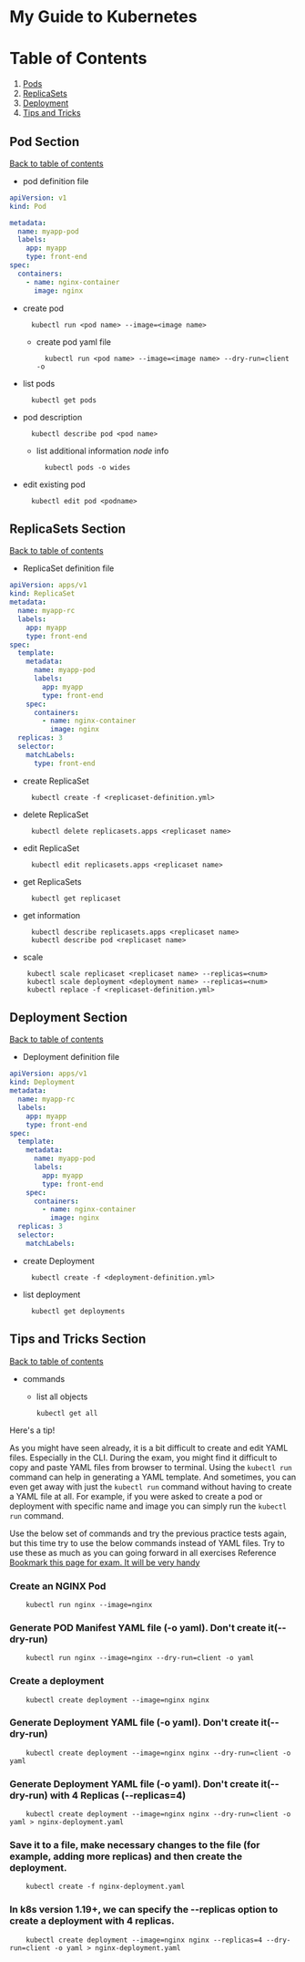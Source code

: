 # My Guide to Kubernetes

# Table of Contents <a name="toc"></a>

1. [Pods](#pod-section)
2. [ReplicaSets](#replicasets-section)
3. [Deployment](#deployment-section)
4. [Tips and Tricks](#tips-tricks-section)

## Pod Section <a name="pod-section"></a>

[Back to table of contents](#toc)

- pod definition file

```yaml
apiVersion: v1
kind: Pod

metadata:
  name: myapp-pod
  labels:
    app: myapp
    type: front-end
spec:
  containers:
    - name: nginx-container
      image: nginx
```

- create pod

        kubectl run <pod name> --image=<image name>

  - create pod yaml file

          kubectl run <pod name> --image=<image name> --dry-run=client -o

- list pods

        kubectl get pods

- pod description

        kubectl describe pod <pod name>

  - list additional information _node_ info

          kubectl pods -o wides

- edit existing pod

        kubectl edit pod <podname>

## ReplicaSets Section <a name="replicasets-section"></a>

[Back to table of contents](#toc)

- ReplicaSet definition file

```yaml
apiVersion: apps/v1
kind: ReplicaSet
metadata:
  name: myapp-rc
  labels:
    app: myapp
    type: front-end
spec:
  template:
    metadata:
      name: myapp-pod
      labels:
        app: myapp
        type: front-end
    spec:
      containers:
        - name: nginx-container
          image: nginx
  replicas: 3
  selector:
    matchLabels:
      type: front-end
```

- create ReplicaSet

        kubectl create -f <replicaset-definition.yml>

- delete ReplicaSet

        kubectl delete replicasets.apps <replicaset name>

- edit ReplicaSet

        kubectl edit replicasets.apps <replicaset name>

- get ReplicaSets

        kubectl get replicaset

- get information

        kubectl describe replicasets.apps <replicaset name>
        kubectl describe pod <replicaset name>

- scale

       kubectl scale replicaset <replicaset name> --replicas=<num>
       kubectl scale deployment <deployment name> --replicas=<num>
       kubectl replace -f <replicaset-definition.yml>

## Deployment Section <a name="deployment-section"></a>

[Back to table of contents](#toc)

- Deployment definition file

```yaml
apiVersion: apps/v1
kind: Deployment
metadata:
  name: myapp-rc
  labels:
    app: myapp
    type: front-end
spec:
  template:
    metadata:
      name: myapp-pod
      labels:
        app: myapp
        type: front-end
    spec:
      containers:
        - name: nginx-container
          image: nginx
  replicas: 3
  selector:
    matchLabels:
```

- create Deployment

        kubectl create -f <deployment-definition.yml>

- list deployment

        kubectl get deployments

## Tips and Tricks Section <a name="tips-tricks-section"></a>

[Back to table of contents](#toc)

- commands

  - list all objects

        kubectl get all

Here's a tip!

As you might have seen already, it is a bit difficult to create and edit YAML files. Especially in the CLI. During the exam, you might find it difficult to copy and paste YAML files from browser to terminal.
Using the `kubectl run` command can help in generating a YAML template. And sometimes, you can even get away with just the `kubectl run` command without having to create a YAML file at all. For example, if you were asked to create a pod or deployment with specific name and image you can simply run the `kubectl run` command.

Use the below set of commands and try the previous practice tests again, but this time try to use the below commands instead of YAML files. Try to use these as much as you can going forward in all exercises
Reference [Bookmark this page for exam. It will be very handy](https://kubernetes.io/docs/reference/kubectl/conventions/)

### Create an NGINX Pod

        kubectl run nginx --image=nginx

### Generate POD Manifest YAML file (-o yaml). Don't create it(--dry-run)

        kubectl run nginx --image=nginx --dry-run=client -o yaml

### Create a deployment

        kubectl create deployment --image=nginx nginx

### Generate Deployment YAML file (-o yaml). Don't create it(--dry-run)

        kubectl create deployment --image=nginx nginx --dry-run=client -o yaml

### Generate Deployment YAML file (-o yaml). Don't create it(--dry-run) with 4 Replicas (--replicas=4)

        kubectl create deployment --image=nginx nginx --dry-run=client -o yaml > nginx-deployment.yaml

### Save it to a file, make necessary changes to the file (for example, adding more replicas) and then create the deployment.

        kubectl create -f nginx-deployment.yaml

### In k8s version 1.19+, we can specify the --replicas option to create a deployment with 4 replicas.

        kubectl create deployment --image=nginx nginx --replicas=4 --dry-run=client -o yaml > nginx-deployment.yaml
